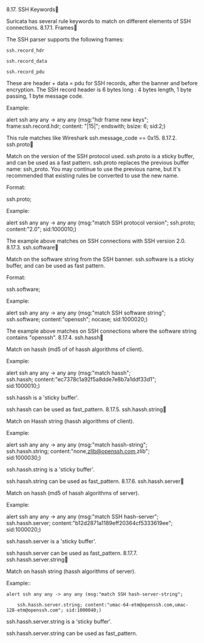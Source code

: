 
8.17. SSH Keywords

Suricata has several rule keywords to match on different elements of SSH connections.
8.17.1. Frames

The SSH parser supports the following frames:

    ssh.record_hdr

    ssh.record_data

    ssh.record_pdu

These are header + data = pdu for SSH records, after the banner and before encryption. The SSH record header is 6 bytes long : 4 bytes length, 1 byte passing, 1 byte message code.

Example:

alert ssh any any -> any any (msg:"hdr frame new keys"; frame:ssh.record.hdr; content: "|15|"; endswith; bsize: 6; sid:2;)

This rule matches like Wireshark ssh.message_code == 0x15.
8.17.2. ssh.proto

Match on the version of the SSH protocol used. ssh.proto is a sticky buffer, and can be used as a fast pattern. ssh.proto replaces the previous buffer name: ssh_proto. You may continue to use the previous name, but it's recommended that existing rules be converted to use the new name.

Format:

ssh.proto;

Example:

alert ssh any any -> any any (msg:"match SSH protocol version"; ssh.proto; content:"2.0"; sid:1000010;)

The example above matches on SSH connections with SSH version 2.0.
8.17.3. ssh.software

Match on the software string from the SSH banner. ssh.software is a sticky buffer, and can be used as fast pattern.

Format:

ssh.software;

Example:

alert ssh any any -> any any (msg:"match SSH software string"; ssh.software; content:"openssh"; nocase; sid:1000020;)

The example above matches on SSH connections where the software string contains "openssh".
8.17.4. ssh.hassh

Match on hassh (md5 of of hassh algorithms of client).

Example:

alert ssh any any -> any any (msg:"match hassh"; \
    ssh.hassh; content:"ec7378c1a92f5a8dde7e8b7a1ddf33d1";\
    sid:1000010;)

ssh.hassh is a 'sticky buffer'.

ssh.hassh can be used as fast_pattern.
8.17.5. ssh.hassh.string

Match on Hassh string (hassh algorithms of client).

Example:

alert ssh any any -> any any (msg:"match hassh-string"; \
    ssh.hassh.string; content:"none,zlib@openssh.com,zlib"; \
    sid:1000030;)

ssh.hassh.string is a 'sticky buffer'.

ssh.hassh.string can be used as fast_pattern.
8.17.6. ssh.hassh.server

Match on hassh (md5 of hassh algorithms of server).

Example:

alert ssh any any -> any any (msg:"match SSH hash-server"; \
    ssh.hassh.server; content:"b12d2871a1189eff20364cf5333619ee"; \
    sid:1000020;)

ssh.hassh.server is a 'sticky buffer'.

ssh.hassh.server can be used as fast_pattern.
8.17.7. ssh.hassh.server.string

Match on hassh string (hassh algorithms of server).

Example::

    alert ssh any any -> any any (msg:"match SSH hash-server-string";

        ssh.hassh.server.string; content:"umac-64-etm@openssh.com,umac-128-etm@openssh.com"; sid:1000040;)

ssh.hassh.server.string is a 'sticky buffer'.

ssh.hassh.server.string can be used as fast_pattern.
